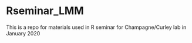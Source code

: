 # Rseminar_LMM
This is a repo for materials used in R seminar for Champagne/Curley lab in January 2020


